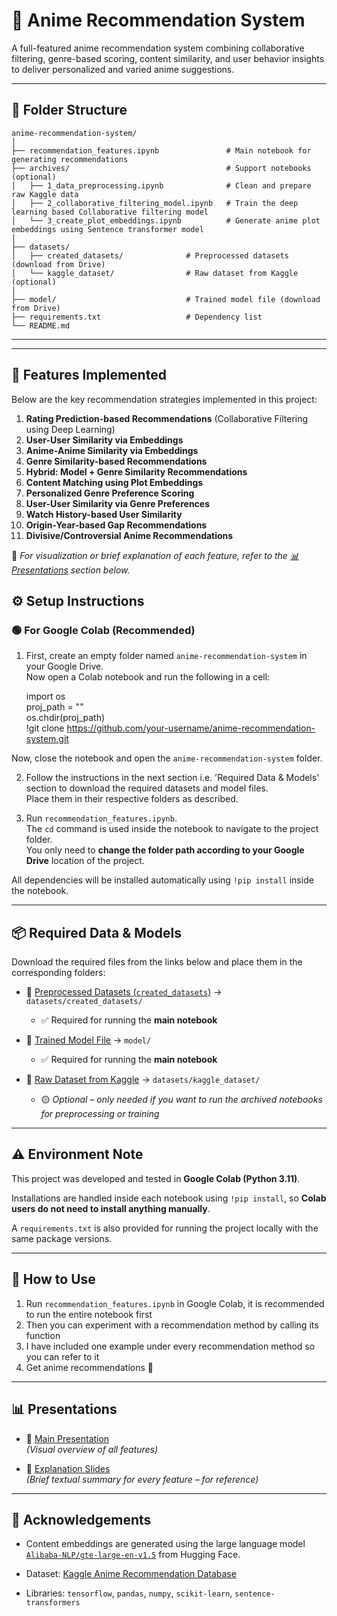 # 🎌 Anime Recommendation System

A full-featured anime recommendation system combining collaborative filtering, genre-based scoring, content similarity, and user behavior insights to deliver personalized and varied anime suggestions.

---

## 📂 Folder Structure

```
anime-recommendation-system/
│
├── recommendation_features.ipynb               # Main notebook for generating recommendations
├── archives/                                   # Support notebooks (optional)
│   ├── 1_data_preprocessing.ipynb              # Clean and prepare raw Kaggle data
│   ├── 2_collaborative_filtering_model.ipynb   # Train the deep learning based Collaborative filtering model
│   └── 3_create_plot_embeddings.ipynb          # Generate anime plot embeddings using Sentence transformer model
│
├── datasets/
│   ├── created_datasets/              # Preprocessed datasets (download from Drive)
│   └── kaggle_dataset/                # Raw dataset from Kaggle (optional)
│
├── model/                             # Trained model file (download from Drive)
├── requirements.txt                   # Dependency list
└── README.md
```
---


---

## 🚀 Features Implemented

Below are the key recommendation strategies implemented in this project:

1. **Rating Prediction-based Recommendations** (Collaborative Filtering using Deep Learning)
2. **User-User Similarity via Embeddings**
3. **Anime-Anime Similarity via Embeddings**
4. **Genre Similarity-based Recommendations**
5. **Hybrid: Model + Genre Similarity Recommendations**
6. **Content Matching using Plot Embeddings**
7. **Personalized Genre Preference Scoring**
8. **User-User Similarity via Genre Preferences**
9. **Watch History-based User Similarity**
10. **Origin-Year-based Gap Recommendations**
11. **Divisive/Controversial Anime Recommendations**

📌 *For visualization or brief explanation of each feature, refer to the [📊 Presentations](#-presentations) section below.*


## ⚙️ Setup Instructions

### 🟢 For Google Colab (Recommended)

1. First, create an empty folder named `anime-recommendation-system` in your Google Drive.  
   Now open a Colab notebook and run the following in a cell:

   import os  
   proj_path = "<path-to-anime-recommendation-system-folder-in-Google-Drive>"  
   os.chdir(proj_path)  
   !git clone https://github.com/your-username/anime-recommendation-system.git  

Now, close the notebook and open the `anime-recommendation-system` folder.

2. Follow the instructions in the next section i.e. 'Required Data & Models' section to download the required datasets and model files.  
   Place them in their respective folders as described.

3. Run `recommendation_features.ipynb`.  
   The `cd` command is used inside the notebook to navigate to the project folder.  
   You only need to **change the folder path according to your Google Drive** location of the project.

All dependencies will be installed automatically using `!pip install` inside the notebook.

---

## 📦 Required Data & Models

Download the required files from the links below and place them in the corresponding folders:

- 📁 [Preprocessed Datasets (`created_datasets`)](https://drive.google.com/drive/folders/1_bVHyoS_7fgeE5EvjHh4aUqIxiIdcJrs?usp=sharing) → `datasets/created_datasets/`  
  - ✅ Required for running the **main notebook**

- 📁 [Trained Model File](https://drive.google.com/file/d/1dbSTKyevwdZk-SEpiOmMD8EbfDoz-RrV/view?usp=sharing) → `model/`  
  - ✅ Required for running the **main notebook**

- 📁 [Raw Dataset from Kaggle](https://www.kaggle.com/datasets/hernan4444/anime-recommendation-database-2020) → `datasets/kaggle_dataset/`  
  - 🟡 *Optional – only needed if you want to run the archived notebooks for preprocessing or training*

---

## ⚠️ Environment Note

This project was developed and tested in **Google Colab (Python 3.11)**.

Installations are handled inside each notebook using `!pip install`, so **Colab users do not need to install anything manually**.

A `requirements.txt` is also provided for running the project locally with the same package versions.

---

## 📓 How to Use

1. Run `recommendation_features.ipynb` in Google Colab, it is recommended to run the entire notebook first  
2. Then you can experiment with a recommendation method by calling its function 
3. I have included one example under every recommendation method so you can refer to it
4. Get anime recommendations 🎉

---

## 📊 Presentations

- 📑 [Main Presentation](https://docs.google.com/presentation/d/1qagcPzebKpr_LADMoHzZHwbdMbKxJqcA2sNKGam1iDU/edit?usp=sharing)  
  *(Visual overview of all features)*

- 📘 [Explanation Slides](https://docs.google.com/presentation/d/1_etxR5wh607hY8e4ZFN_ceOlVaMKY3XR0BkdPfJTEGA/edit?usp=drive_link)  
  *(Brief textual summary for every feature – for reference)*

---

## 🙌 Acknowledgements
- Content embeddings are generated using the large language model [`Alibaba-NLP/gte-large-en-v1.5`](https://huggingface.co/Alibaba-NLP/gte-large-en-v1.5) from Hugging Face.

- Dataset: [Kaggle Anime Recommendation Database](https://www.kaggle.com/datasets/hernan4444/anime-recommendation-database-2020)  
- Libraries: `tensorflow`, `pandas`, `numpy`, `scikit-learn`, `sentence-transformers`